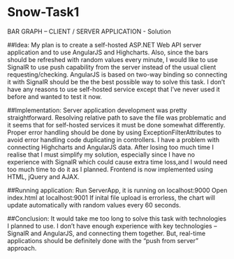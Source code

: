 # Snow-Task1

BAR GRAPH – CLIENT / SERVER APPLICATION  - Solution

##Idea:
My plan is to create a self-hosted ASP.NET Web API server application and to use AngularJS and Highcharts. Also, since the bars should be refreshed with random values every minute, I would like to use SignalR to use push capability from the server instead of the usual client requesting/checking. AngularJS is based on two-way binding so connecting it with SignalR should be the the best possible way to solve this task. I don’t have any reasons to use self-hosted service except that I’ve never used it before and wanted to test it now.

##Implementation:
Server application development was pretty straightforward. Resolving relative path to save the file was problematic and it seems that for self-hosted services it must be done somewhat differently. 
Proper error handling should be done by using ExceptionFilterAttributes to avoid error handling code duplicating in controllers. 
I have a problem with connecting Highcharts and AngularJS data. After losing too much time I realise that I must simplify my solution, especially since I have no experience with SignalR which could cause extra time loss,and I would need too much time to do it as I planned. Frontend is now implemented using HTML, jQuery and AJAX.

##Running application:
Run ServerApp, it is running on localhost:9000
Open index.html at localhost:9001
If inital file upload is errorless, the chart will update automatically with random values every 60 seconds.

##Conclusion:
It would take me too long to solve this task with technologies I planned to use. I don’t have enough experience with key technologies – SignalR and AngularJS, and connecting them together. But, real-time applications should be definitely done with the “push from server” approach. 
